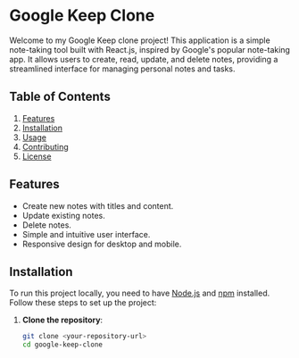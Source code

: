# Google Keep Clone

Welcome to my Google Keep clone project! This application is a simple note-taking tool built with React.js, inspired by Google's popular note-taking app. It allows users to create, read, update, and delete notes, providing a streamlined interface for managing personal notes and tasks.

## Table of Contents
1. [Features](#features)
2. [Installation](#installation)
3. [Usage](#usage)
4. [Contributing](#contributing)
5. [License](#license)

## Features
- Create new notes with titles and content.
- Update existing notes.
- Delete notes.
- Simple and intuitive user interface.
- Responsive design for desktop and mobile.

## Installation
To run this project locally, you need to have [Node.js](https://nodejs.org/) and [npm](https://www.npmjs.com/) installed. Follow these steps to set up the project:

1. **Clone the repository**:
   ```bash
   git clone <your-repository-url>
   cd google-keep-clone
